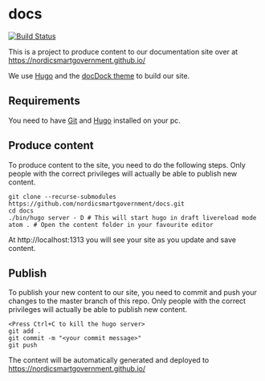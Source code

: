 # docs

[![Build Status](https://travis-ci.org/nordicsmartgovernment/docs.svg?branch=master)](https://travis-ci.org/nordicsmartgovernment/docs)

This is a project to produce content to our documentation site over at https://nordicsmartgovernment.github.io/

We use [Hugo](https://gohugo.io/) and the [docDock theme](http://docdock.netlify.com/) to build our site.
## Requirements
You need to have [Git](https://git-scm.com/) and [Hugo](https://gohugo.io/) installed on your pc.
## Produce content
To produce content to the site, you need to do the following steps. Only people with the correct privileges will actually be able to publish new content.
```
git clone --recurse-submodules https://github.com/nordicsmartgovernment/docs.git
cd docs
./bin/hugo server - D # This will start hugo in draft livereload mode
atom . # Open the content folder in your favourite editor
```
At http://localhost:1313 you will see your site as you update and save content.
## Publish
To publish your new content to our site, you need to commit and push your changes to the master branch of this repo. Only people with the correct privileges will actually be able to publish new content.
```
<Press Ctrl+C to kill the hugo server>
git add .
git commit -m "<your commit message>"
git push
```
The content will be automatically generated and deployed to https://nordicsmartgovernment.github.io/
